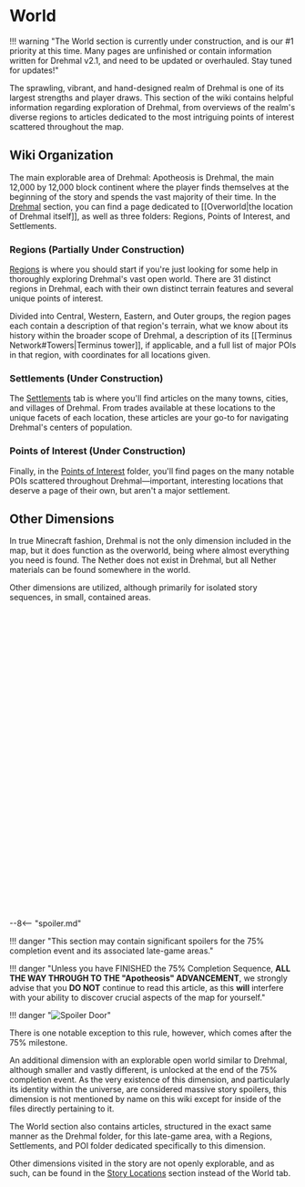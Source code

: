 # World

!!! warning "The World section is currently under construction, and is our #1 priority at this time. Many pages are unfinished or contain information written for Drehmal v2.1, and need to be updated or overhauled. Stay tuned for updates!"

The sprawling, vibrant, and hand-designed realm of Drehmal is one of its largest strengths and player draws. This section of the wiki contains helpful information regarding exploration of Drehmal, from overviews of the realm's diverse regions to articles dedicated to the most intriguing points of interest scattered throughout the map.

## Wiki Organization
The main explorable area of Drehmal: Apotheosis is Drehmal, the main 12,000 by 12,000 block continent where the player finds themselves at the beginning of the story and spends the vast majority of their time. In the [Drehmal](/World/Drehmal/) section, you can find a page dedicated to [[Overworld|the location of Drehmal itself]], as well as three folders: Regions, Points of Interest, and Settlements.

### Regions (Partially Under Construction)
[Regions](/World/Drehmal/Regions/) is where you should start if you're just looking for some help in thoroughly exploring Drehmal's vast open world. There are 31 distinct regions in Drehmal, each with their own distinct terrain features and several unique points of interest. 

Divided into Central, Western, Eastern, and Outer groups, the region pages each contain a description of that region's terrain, what we know about its history within the broader scope of Drehmal, a description of its [[Terminus Network#Towers|Terminus tower]], if applicable, and a full list of major POIs in that region, with coordinates for all locations given. 

### Settlements (Under Construction)
The [Settlements](/World/Drehmal/Settlements/) tab is where you'll find articles on the many towns, cities, and villages of Drehmal. From trades available at these locations to the unique facets of each location, these articles are your go-to for navigating Drehmal's centers of population.

### Points of Interest (Under Construction)
Finally, in the [Points of Interest](/World/Drehmal/Points_of_Interest/) folder, you'll find pages on the many notable POIs scattered throughout Drehmal—important, interesting locations that deserve a page of their own, but aren't a major settlement.

## Other Dimensions
In true Minecraft fashion, Drehmal is not the only dimension included in the map, but it does function as the overworld, being where almost everything you need is found. The Nether does not exist in Drehmal, but all Nether materials can be found somewhere in the world.

Other dimensions are utilized, although primarily for isolated story sequences, in small, contained areas. 

<br> <br> <br> <br> <br> <br> <br> <br> <br> <br> <br> <br> <br> <br> <br> <br> <br> <br> <br> <br> <br> <br> <br> <br> <br> <br> <br> <br> <br> <br> <br>

--8<-- "spoiler.md"

!!! danger "This section may contain significant spoilers for the 75% completion event and its associated late-game areas."

!!! danger "Unless you have FINISHED the 75% Completion Sequence, **ALL THE WAY THROUGH TO THE "Apotheosis" ADVANCEMENT**, we strongly advise that you **DO NOT** continue to read this article, as this **will** interfere with your ability to discover crucial aspects of the map for yourself."

!!! danger "![Spoiler Door](/assets/img/spoiler_door.png)"

There is one notable exception to this rule, however, which comes after the 75% milestone.

An additional dimension with an explorable open world similar to Drehmal, although smaller and vastly different, is unlocked at the end of the 75% completion event. As the very existence of this dimension, and particularly its identity within the universe, are considered massive story spoilers, this dimension is not mentioned by name on this wiki except for inside of the files directly pertaining to it.

The World section also contains articles, structured in the exact same manner as the Drehmal folder, for this late-game area, with a Regions, Settlements, and POI folder dedicated specifically to this dimension.

Other dimensions visited in the story are not openly explorable, and as such, can be found in the [Story Locations](/Story_and_Features/Story_Locations/) section instead of the World tab.
